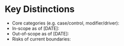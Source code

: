 # Key Distinctions

- Core categories (e.g. case/control, modifier/driver):
- In-scope as of [DATE]:
- Out-of-scope as of [DATE]:
- Risks of current boundaries:
